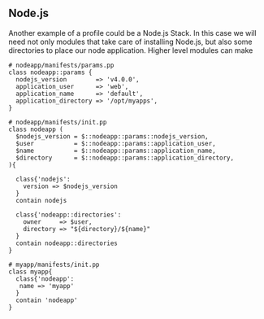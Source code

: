 ## Node.js

Another example of a profile could be a Node.js Stack. In this case we will need not only modules that take care of installing Node.js, but also some directories to place our node application. Higher level modules can make 

```puppet
# nodeapp/manifests/params.pp
class nodeapp::params {
  nodejs_version        => 'v4.0.0',
  application_user      => 'web',
  application_name      => 'default',
  application_directory => '/opt/myapps',
}

# nodeapp/manifests/init.pp
class nodeapp (
  $nodejs_version = $::nodeapp::params::nodejs_version,
  $user           = $::nodeapp::params::application_user,
  $name           = $::nodeapp::params::application_name,
  $directory      = $::nodeapp::params::application_directory,
){

  class{'nodejs':
    version => $nodejs_version
  }
  contain nodejs
  
  class{'nodeapp::directories':
    owner     => $user,
    directory => "${directory}/${name}"
  }
  contain nodeapp::directories
}

# myapp/manifests/init.pp
class myapp{
  class{'nodeapp':
   name => 'myapp'
  }
  contain 'nodeapp'
}
```